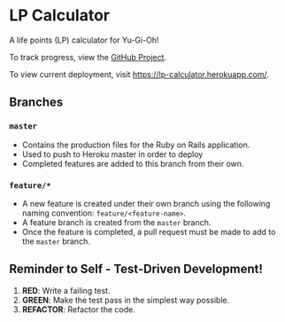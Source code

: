 # LP Calculator

A life points (LP) calculator for Yu-Gi-Oh! 

To track progress, view the [GitHub Project](https://github.com/chubberlisk/lp_calculator/projects/1).

To view current deployment, visit https://lp-calculator.herokuapp.com/.

## Branches

### `master`
- Contains the production files for the Ruby on Rails application.
- Used to push to Heroku master in order to deploy
- Completed features are added to this branch from their own.

### `feature/*`
- A new feature is created under their own branch using the following naming
  convention: `feature/<feature-name>`.
- A feature branch is created from the `master` branch.
- Once the feature is completed, a pull request must be made to add to the
  `master` branch.
 
## Reminder to Self - Test-Driven Development!
1. **RED**: Write a failing test.
2. **GREEN**: Make the test pass in the simplest way possible.
3. **REFACTOR**: Refactor the code.
